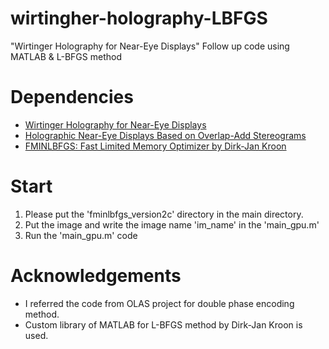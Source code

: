 # wirtingher-holography-LBFGS
"Wirtinger Holography for Near-Eye Displays" Follow up code using MATLAB &amp; L-BFGS method

# Dependencies
* [Wirtinger Holography for Near-Eye Displays](https://www.cs.unc.edu/~cpk/wirtinger-holography.html)
* [Holographic Near-Eye Displays Based on Overlap-Add Stereograms](https://github.com/computational-imaging/olas)
* [FMINLBFGS: Fast Limited Memory Optimizer by Dirk-Jan Kroon](https://kr.mathworks.com/matlabcentral/fileexchange/23245-fminlbfgs-fast-limited-memory-optimizer)

# Start
1. Please put the 'fminlbfgs_version2c' directory in the main directory. 
2. Put the image and write the image name 'im_name' in the 'main_gpu.m'
3. Run the 'main_gpu.m' code

# Acknowledgements
* I referred the code from OLAS project for double phase encoding method.
* Custom library of MATLAB for L-BFGS method by Dirk-Jan Kroon is used.

